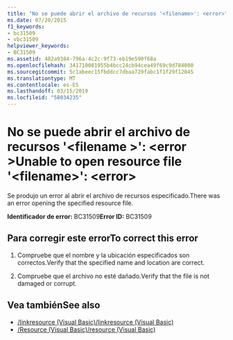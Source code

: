 ```yaml
---
title: "No se puede abrir el archivo de recursos '<filename>': <error>"
ms.date: 07/20/2015
f1_keywords:
- bc31509
- vbc31509
helpviewer_keywords:
- BC31509
ms.assetid: 482a9384-796a-4c2c-9f73-eb19e590f68a
ms.openlocfilehash: 341710081955b4bcc24cb94cea49f69c9d784000
ms.sourcegitcommit: 5c1abeec15fbddcc7dbaa729fabc1f1f29f12045
ms.translationtype: MT
ms.contentlocale: es-ES
ms.lasthandoff: 03/15/2019
ms.locfileid: "58034235"
---
```

# <a name="unable-to-open-resource-file-filename-error"></a><span data-ttu-id="76a1e-102">No se puede abrir el archivo de recursos '\<filename >': \<error ></span><span class="sxs-lookup"><span data-stu-id="76a1e-102">Unable to open resource file '\<filename>': \<error></span></span>
<span data-ttu-id="76a1e-103">Se produjo un error al abrir el archivo de recursos especificado.</span><span class="sxs-lookup"><span data-stu-id="76a1e-103">There was an error opening the specified resource file.</span></span>  
  
 <span data-ttu-id="76a1e-104">**Identificador de error:** BC31509</span><span class="sxs-lookup"><span data-stu-id="76a1e-104">**Error ID:** BC31509</span></span>  
  
## <a name="to-correct-this-error"></a><span data-ttu-id="76a1e-105">Para corregir este error</span><span class="sxs-lookup"><span data-stu-id="76a1e-105">To correct this error</span></span>  
  
1.  <span data-ttu-id="76a1e-106">Compruebe que el nombre y la ubicación especificados son correctos.</span><span class="sxs-lookup"><span data-stu-id="76a1e-106">Verify that the specified name and location are correct.</span></span>  
  
2.  <span data-ttu-id="76a1e-107">Compruebe que el archivo no esté dañado.</span><span class="sxs-lookup"><span data-stu-id="76a1e-107">Verify that the file is not damaged or corrupt.</span></span>  
  
## <a name="see-also"></a><span data-ttu-id="76a1e-108">Vea también</span><span class="sxs-lookup"><span data-stu-id="76a1e-108">See also</span></span>

- [<span data-ttu-id="76a1e-109">/linkresource (Visual Basic)</span><span class="sxs-lookup"><span data-stu-id="76a1e-109">/linkresource (Visual Basic)</span></span>](../../visual-basic/reference/command-line-compiler/linkresource.md)
- [<span data-ttu-id="76a1e-110">/Resource (Visual Basic)</span><span class="sxs-lookup"><span data-stu-id="76a1e-110">/resource (Visual Basic)</span></span>](../../visual-basic/reference/command-line-compiler/resource.md)
